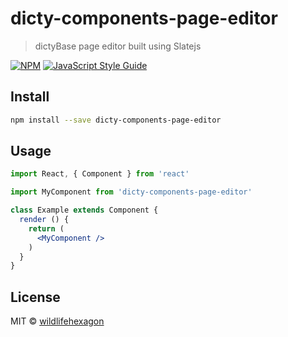 # dicty-components-page-editor

> dictyBase page editor built using Slatejs

[![NPM](https://img.shields.io/npm/v/dicty-components-page-editor.svg)](https://www.npmjs.com/package/dicty-components-page-editor) [![JavaScript Style Guide](https://img.shields.io/badge/code_style-standard-brightgreen.svg)](https://standardjs.com)

## Install

```bash
npm install --save dicty-components-page-editor
```

## Usage

```jsx
import React, { Component } from 'react'

import MyComponent from 'dicty-components-page-editor'

class Example extends Component {
  render () {
    return (
      <MyComponent />
    )
  }
}
```

## License

MIT © [wildlifehexagon](https://github.com/wildlifehexagon)

